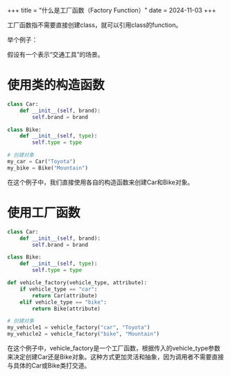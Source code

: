 +++
title = "什么是工厂函数（Factory Function）"
date = 2024-11-03
+++

工厂函数指不需要直接创建class，就可以引用class的function。

举个例子：

假设有一个表示“交通工具”的场景。

# 使用类的构造函数

```python
class Car:
    def __init__(self, brand):
        self.brand = brand

class Bike:
    def __init__(self, type):
        self.type = type

# 创建对象
my_car = Car("Toyota")
my_bike = Bike("Mountain")
```

在这个例子中，我们直接使用各自的构造函数来创建Car和Bike对象。

# 使用工厂函数

```python
class Car:
    def __init__(self, brand):
        self.brand = brand

class Bike:
    def __init__(self, type):
        self.type = type

def vehicle_factory(vehicle_type, attribute):
    if vehicle_type == "car":
        return Car(attribute)
    elif vehicle_type == "bike":
        return Bike(attribute)

# 创建对象
my_vehicle1 = vehicle_factory("car", "Toyota")
my_vehicle2 = vehicle_factory("bike", "Mountain")
```

在这个例子中，vehicle\_factory是一个工厂函数，根据传入的vehicle_type参数来决定创建Car还是Bike对象。这种方式更加灵活和抽象，因为调用者不需要直接与具体的Car或Bike类打交道。
